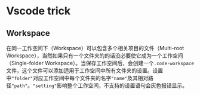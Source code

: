 # Vscode trick

## Workspace

在同一工作空间下（Workspace）可以包含多个相关项目的文件（Multi-root Workspace），当然如果只有一个文件夹的的话没必要使它成为一个工作空间（Single-folder Workspace）。当保存工作空间后，会创建一个`.code-workspace`文件，这个文件可以添加适用于工作空间中所有文件夹的设置。设置中`"folder"`对应工作空间中每个文件夹的名字`"name"`及其相对路径`"path"`。`"setting"`影响整个工作空间，不支持的设置语句会灰色报错显示。
